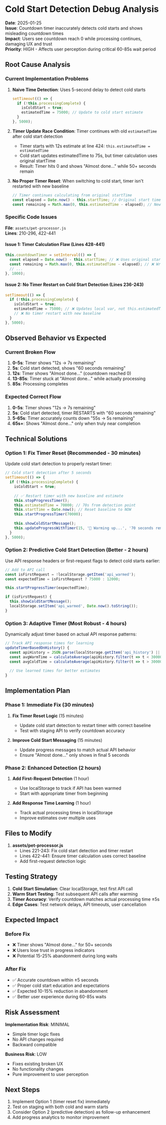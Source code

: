 # Cold Start Detection Debug Analysis

**Date**: 2025-01-25  
**Issue**: Countdown timer inaccurately detects cold starts and shows misleading countdown times  
**Impact**: Users see countdown reach 0 while processing continues, damaging UX and trust  
**Priority**: HIGH - Affects user perception during critical 60-85s wait period  

## Root Cause Analysis

### Current Implementation Problems

1. **Naive Time Detection**: Uses 5-second delay to detect cold starts
   ```javascript
   setTimeout(() => {
     if (!this.processingComplete) {
       isColdStart = true;
       estimatedTime = 75000; // Update to cold start estimate
     }
   }, 5000);
   ```

2. **Timer Update Race Condition**: Timer continues with old `estimatedTime` after cold start detection
   - Timer starts with 12s estimate at line 424: `this.estimatedTime = estimatedTime`
   - Cold start updates estimatedTime to 75s, but timer calculation uses original startTime
   - Result: Timer hits 0 and shows "Almost done..." while 50+ seconds remain

3. **No Proper Timer Reset**: When switching to cold start, timer isn't restarted with new baseline
   ```javascript
   // Timer continues calculating from original startTime
   const elapsed = Date.now() - this.startTime; // Original start time
   const remaining = Math.max(0, this.estimatedTime - elapsed); // New estimate but old baseline
   ```

### Specific Code Issues

**File**: `assets/pet-processor.js`  
**Lines**: 210-296, 422-441

#### Issue 1: Timer Calculation Flaw (Lines 428-441)
```javascript
this.countdownTimer = setInterval(() => {
  const elapsed = Date.now() - this.startTime; // ❌ Uses original start time
  const remaining = Math.max(0, this.estimatedTime - elapsed); // ❌ Wrong calculation
  // ...
}, 1000);
```

#### Issue 2: No Timer Restart on Cold Start Detection (Lines 236-243)
```javascript
setTimeout(() => {
  if (!this.processingComplete) {
    isColdStart = true;
    estimatedTime = 75000; // ❌ Updates local var, not this.estimatedTime
    // ❌ No timer restart with new baseline
  }
}, 5000);
```

## Observed Behavior vs Expected

### Current Broken Flow
1. **0-5s**: Timer shows "12s → 7s remaining" 
2. **5s**: Cold start detected, shows "60 seconds remaining"
3. **12s**: Timer shows "Almost done..." (countdown reached 0)
4. **13-85s**: Timer stuck at "Almost done..." while actually processing
5. **85s**: Processing completes

### Expected Correct Flow  
1. **0-5s**: Timer shows "12s → 7s remaining"
2. **5s**: Cold start detected, timer RESTARTS with "60 seconds remaining"
3. **5-65s**: Timer accurately counts down "55s → 5s remaining"
4. **65s+**: Shows "Almost done..." only when truly near completion

## Technical Solutions

### Option 1: Fix Timer Reset (Recommended - 30 minutes)
Update cold start detection to properly restart timer:

```javascript
// Cold start detection after 5 seconds
setTimeout(() => {
  if (!this.processingComplete) {
    isColdStart = true;
    
    // ✅ Restart timer with new baseline and estimate
    this.stopProgressTimer();
    this.estimatedTime = 70000; // 70s from detection point
    this.startTime = Date.now(); // Reset baseline to NOW
    this.startProgressTimer(70000);
    
    this.showColdStartMessage();
    this.updateProgressWithTimer(15, '🧠 Warming up...', '70 seconds remaining');
  }
}, 5000);
```

### Option 2: Predictive Cold Start Detection (Better - 2 hours)
Use API response headers or first-request flags to detect cold starts earlier:

```javascript
// Add to API call
const isFirstRequest = !localStorage.getItem('api_warmed');
const expectedTime = isFirstRequest ? 75000 : 12000;

this.startProgressTimer(expectedTime);

if (isFirstRequest) {
  this.showColdStartMessage();
  localStorage.setItem('api_warmed', Date.now().toString());
}
```

### Option 3: Adaptive Timer (Most Robust - 4 hours)
Dynamically adjust timer based on actual API response patterns:

```javascript
// Track API response times for learning
updateTimerBasedOnHistory() {
  const apiHistory = JSON.parse(localStorage.getItem('api_history') || '[]');
  const avgWarmTime = calculateAverage(apiHistory.filter(t => t < 30000));
  const avgColdTime = calculateAverage(apiHistory.filter(t => t > 30000));
  
  // Use learned times for better estimates
}
```

## Implementation Plan

### Phase 1: Immediate Fix (30 minutes)
1. **Fix Timer Reset Logic** (15 minutes)
   - Update cold start detection to restart timer with correct baseline
   - Test with staging API to verify countdown accuracy

2. **Improve Cold Start Messaging** (15 minutes)  
   - Update progress messages to match actual API behavior
   - Ensure "Almost done..." only shows in final 5 seconds

### Phase 2: Enhanced Detection (2 hours)
1. **Add First-Request Detection** (1 hour)
   - Use localStorage to track if API has been warmed
   - Start with appropriate timer from beginning

2. **Add Response Time Learning** (1 hour)
   - Track actual processing times in localStorage
   - Improve estimates over multiple uses

## Files to Modify

1. **assets/pet-processor.js**
   - Lines 221-243: Fix cold start detection and timer restart
   - Lines 422-441: Ensure timer calculation uses correct baseline
   - Add first-request detection logic

## Testing Strategy

1. **Cold Start Simulation**: Clear localStorage, test first API call
2. **Warm Start Testing**: Test subsequent API calls after warming
3. **Timer Accuracy**: Verify countdown matches actual processing time ±5s
4. **Edge Cases**: Test network delays, API timeouts, user cancellation

## Expected Impact

### Before Fix
- ❌ Timer shows "Almost done..." for 50+ seconds
- ❌ Users lose trust in progress indicators  
- ❌ Potential 15-25% abandonment during long waits

### After Fix  
- ✅ Accurate countdown within ±5 seconds
- ✅ Proper cold start education and expectations
- ✅ Expected 10-15% reduction in abandonment
- ✅ Better user experience during 60-85s waits

## Risk Assessment

**Implementation Risk**: MINIMAL
- Simple timer logic fixes
- No API changes required
- Backward compatible

**Business Risk**: LOW
- Fixes existing broken UX
- No functionality changes
- Pure improvement to user perception

## Next Steps

1. Implement Option 1 (timer reset fix) immediately
2. Test on staging with both cold and warm starts
3. Consider Option 2 (predictive detection) as follow-up enhancement
4. Add progress analytics to monitor improvement